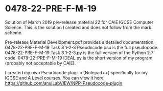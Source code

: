 # 0478-22-PRE-F-M-19
Solution of March 2019 pre-release material 22 for CAIE IGCSE Computer Science.
This is the solution I created and does not follow from the mark scheme.

Pre-release Material Development.pdf provides a detailed documentation.
0478-22-PRE-F-M-19 Task 3 1-2-3 Pseudocode.psu is the full pseudocode.
0478-22-PRE-F-M-19 Task 3 1-2-3.py is the full version of the Python 2.7 code.
0478-22-PRE-F-M-19 IDEAL.py is the short version of my program (probably not acceptable by CAIE).

I created my own Pseudocode plug-in (Notepad++) specifically for my IGCSE and A Level courses. You can view it here: https://github.com/anujLabVIEW/NPP-Pseudocode-plugin
